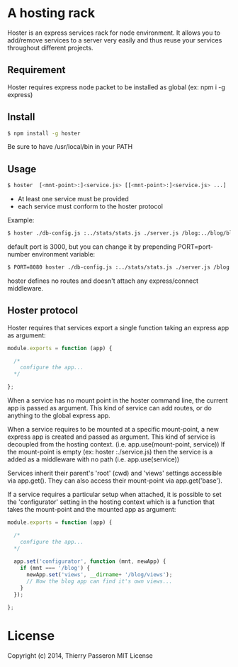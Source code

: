 # A hosting rack

Hoster is an express services rack for node environment. It allows you to add/remove services to a server very easily and thus reuse your services throughout different projects.

## Requirement

Hoster requires express node packet to be installed as global (ex: npm i -g express)


## Install

```sh
$ npm install -g hoster
```

Be sure to have /usr/local/bin in your PATH


## Usage

```sh
$ hoster  [<mnt-point>:]<service.js> [[<mnt-point>:]<service.js> ...]
```  

* At least one service must be provided
* each service must conform to the hoster protocol
    
Example:

```sh
$ hoster ./db-config.js :../stats/stats.js ./server.js /blog:../blog/blog.js

```

default port is 3000, but you can change it by prepending PORT=port-number environment variable:

```sh
$ PORT=8080 hoster ./db-config.js :../stats/stats.js ./server.js /blog:../blog/blog.js

```

hoster defines no routes and doesn't attach any express/connect middleware.


## Hoster protocol

Hoster requires that services export a single function taking an express app as argument:

```js
module.exports = function (app) {

  /*
    configure the app...
  */

};
```

When a service has no mount point in the hoster command line, the current app is passed as argument. This kind of service can add routes, or do anything to the global express app. 

When a service requires to be mounted at a specific mount-point, a new express app is created and passed as argument. This kind of service is decoupled from the hosting context. (i.e. app.use(mount-point, service)) 
If the mount-point is empty (ex: hoster :./service.js) then the service is a added as a middleware with no path (i.e. app.use(service))

Services inherit their parent's 'root' (cwd) and 'views' settings accessible via app.get(). They can also access their mount-point via app.get('base'). 

If a service requires a particular setup when attached, it is possible to set the 'configurator' setting in the hosting context which is a function that takes the mount-point and the mounted app as argument:

```js
module.exports = function (app) {

  /*
    configure the app...
  */
  
  app.set('configurator', function (mnt, newApp) {
    if (mnt === '/blog') {
      newApp.set('views', __dirname+ '/blog/views');
      // Now the blog app can find it's own views...
    }
  });

};
```

# License

Copyright (c) 2014, Thierry Passeron
MIT License
